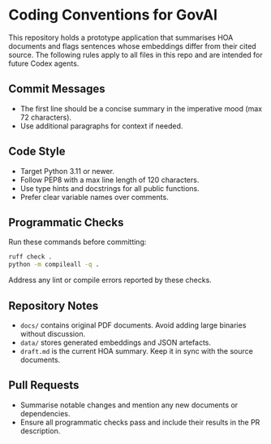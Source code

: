 # Coding Conventions for GovAI

This repository holds a prototype application that summarises HOA documents and flags sentences whose embeddings differ from their cited source. The following rules apply to all files in this repo and are intended for future Codex agents.

## Commit Messages
- The first line should be a concise summary in the imperative mood (max 72 characters).
- Use additional paragraphs for context if needed.

## Code Style
- Target Python 3.11 or newer.
- Follow PEP8 with a max line length of 120 characters.
- Use type hints and docstrings for all public functions.
- Prefer clear variable names over comments.

## Programmatic Checks
Run these commands before committing:

```bash
ruff check .
python -m compileall -q .
```

Address any lint or compile errors reported by these checks.

## Repository Notes
- `docs/` contains original PDF documents. Avoid adding large binaries without discussion.
- `data/` stores generated embeddings and JSON artefacts.
- `draft.md` is the current HOA summary. Keep it in sync with the source documents.

## Pull Requests
- Summarise notable changes and mention any new documents or dependencies.
- Ensure all programmatic checks pass and include their results in the PR description.
